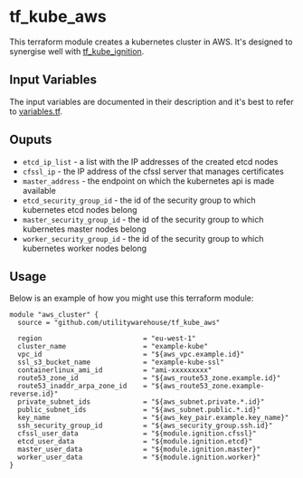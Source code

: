 # tf_kube_aws

This terraform module creates a kubernetes cluster in AWS. It's designed to synergise well with [tf_kube_ignition](https://github.com/utilitywarehouse/tf_kube_ignition).

## Input Variables

The input variables are documented in their description and it's best to refer to [variables.tf](variables.tf).

## Ouputs

- `etcd_ip_list` - a list with the IP addresses of the created etcd nodes
- `cfssl_ip` - the IP address of the cfssl server that manages certificates
- `master_address` - the endpoint on which the kubernetes api is made available
- `etcd_security_group_id` - the id of the security group to which kubernetes etcd nodes belong
- `master_security_group_id` - the id of the security group to which kubernetes master nodes belong
- `worker_security_group_id` - the id of the security group to which kubernetes worker nodes belong

## Usage

Below is an example of how you might use this terraform module:

```hcl
module "aws_cluster" {
  source = "github.com/utilitywarehouse/tf_kube_aws"

  region                         = "eu-west-1"
  cluster_name                   = "example-kube"
  vpc_id                         = "${aws_vpc.example.id}"
  ssl_s3_bucket_name             = "example-kube-ssl"
  containerlinux_ami_id          = "ami-xxxxxxxxx"
  route53_zone_id                = "${aws_route53_zone.example.id}"
  route53_inaddr_arpa_zone_id    = "${aws_route53_zone.example-reverse.id}"
  private_subnet_ids             = "${aws_subnet.private.*.id}"
  public_subnet_ids              = "${aws_subnet.public.*.id}"
  key_name                       = "${aws_key_pair.example.key_name}"
  ssh_security_group_id          = "${aws_security_group.ssh.id}"
  cfssl_user_data                = "${module.ignition.cfssl}"
  etcd_user_data                 = "${module.ignition.etcd}"
  master_user_data               = "${module.ignition.master}"
  worker_user_data               = "${module.ignition.worker}"
}
```
